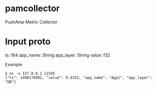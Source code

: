 # pamcollector
PushAmp Metric Collector

Input proto
===========

ts: f64
app_name: String
app_layer: String
value: f32

Example 
    
    $ nc -u 127.0.0.1 12345
    {"ts": 1490170982, "value": 0.4332, "app_name": "App1", "app_layer": "DB"}